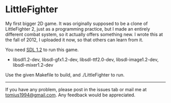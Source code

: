 LittleFighter
=============

My first bigger 2D game. It was originally supposed to be a clone of LittleFighter 2, just as a programming practice, but I made an entirely different combat system, so it actually offers something new. I wrote this at the fall of 2012, I uploaded it now, so that others can learn from it.

You need [SDL 1.2](http://www.libsdl.org/download-1.2.php) to run this game.
- libsdl1.2-dev, libsdl-gfx1.2-dev, libsdl-ttf2.0-dev, libsdl-image1.2-dev, libsdl-mixer1.2-dev

Use the given Makefile to build, and ./LittleFighter to run.

----------------------
If you have any problem, please post in the issues tab or mail me at tomius1994@gmail.com. Any feedback would be appreciated.
